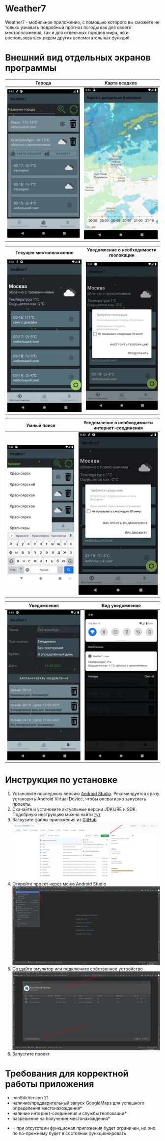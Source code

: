 # **Weather7**
Weather7 - мобильное приложение, с помощью которого вы сможете не только узнавать подробный прогноз погоды как для своего местоположения, так и для отдельных городов мира, но и воспользоваться рядом других вспомогательных функций.

# Внешний вид отдельных экранов программы

| Города | Карта осадков |
|----------------|:----------------:|
| ![Oops! Something went wrong](https://github.com/mrkiriss/Weather7/blob/main/screens/cities_page_1.png)|![Oops! Something went wrong](https://github.com/mrkiriss/Weather7/blob/main/screens/rain_map.png) |

| Текущее местоположение | Уведомление о необходимости геолокации |
|----------------|:----------------:|
| ![Oops! Something went wrong](https://github.com/mrkiriss/Weather7/blob/main/screens/location_page_1.png) |![Oops! Something went wrong](https://github.com/mrkiriss/Weather7/blob/main/screens/geolocation_required.png) |

| Умный поиск | Уведомление о необходимости интернет-соединения |
|----------------|:----------------:|
| ![Oops! Something went wrong](https://github.com/mrkiriss/Weather7/blob/main/screens/smart_find.png) |![Oops! Something went wrong](https://github.com/mrkiriss/Weather7/blob/main/screens/internet_required.png) |


| Уведомления | Вид уведомления |
|----------------|:----------------:|
| ![Oops! Something went wrong](https://github.com/mrkiriss/Weather7/blob/main/screens/notifications_page_1.png) |![Oops! Something went wrong](https://github.com/mrkiriss/Weather7/blob/main/screens/notification_example.png) |

# Инструкция по установке
1. Установите последнюю версию [Android Studio](https://developer.android.google.cn/studio). Рекомендуется сразу установить Android Virtual Device, чтобы оперативно запускать проекты.
2. Скачайте и установите актуальные версии JDK/JRE и SDK. Подобрную инструкцию можно найти [тут](https://habr.com/ru/post/228365/)
3. Загрузите файлы приложения из [GitHub](https://github.com/mrkiriss/Weather7) ![Oops! Something went wrong](https://github.com/mrkiriss/Weather7/blob/main/screens/manual/download_project_files.png)
4. Откройте проект через меню Android Studio ![Oops! Something went wrong](https://github.com/mrkiriss/Weather7/blob/main/screens/manual/open_project.png)
5. Создайте эмулятор или подключите собственное устройство ![Oops! Something went wrong](https://github.com/mrkiriss/Weather7/blob/main/screens/manual/create_emulator.png)
6. Запустите проект

# Требования для корректной работы приложения
- minSdkVersion 21
- наличие/предварительный  запуск GoogleMaps для успешного определения местонахождения*
- наличие интернет-соединения и службы геолокации*
- разрешение на получение местонахождения*
* = при отсутствии функционал приложения будет ограничен, но оно по по-прежнему будет в состоянии функционировать
